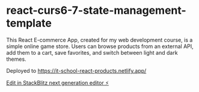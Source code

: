 # react-curs6-7-state-management-template


This React E-commerce App, created for my web development course, is a simple online game store. Users can browse products from an external API, add them to a cart, save favorites, and switch between light and dark themes.

Deployed to https://it-school-react-products.netlify.app/

[Edit in StackBlitz next generation editor ⚡️](https://stackblitz.com/~/github.com/GeorgianaNistor/react-curs6-7-state-management-template)